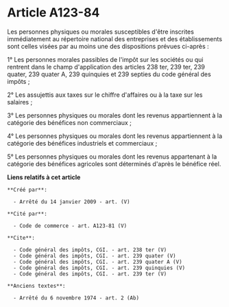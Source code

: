 # Article A123-84

Les personnes physiques ou morales susceptibles d'être inscrites immédiatement au répertoire national des entreprises et des
établissements sont celles visées par au moins une des dispositions prévues ci-après : 

1° Les personnes morales passibles de l'impôt sur les sociétés ou qui rentrent dans le champ d'application des articles 238
ter, 239 ter, 239 quater, 239 quater A, 239 quinquies et 239 septies du code général des impôts ; 

2° Les assujettis aux taxes sur le chiffre d'affaires ou à la taxe sur les salaires ; 

3° Les personnes physiques ou morales dont les revenus appartiennent à la catégorie des bénéfices non commerciaux ; 

4° Les personnes physiques ou morales dont les revenus appartiennent à la catégorie des bénéfices industriels et
commerciaux ; 

5° Les personnes physiques ou morales dont les revenus appartenant à la catégorie des bénéfices agricoles sont déterminés
d'après le bénéfice réel.

**Liens relatifs à cet article**

	**Créé par**:

	  - Arrêté du 14 janvier 2009 - art. (V)

	**Cité par**:

	  - Code de commerce - art. A123-81 (V)

	**Cite**:

	  - Code général des impôts, CGI. - art. 238 ter (V)
	  - Code général des impôts, CGI. - art. 239 quater (V)
	  - Code général des impôts, CGI. - art. 239 quater A (V)
	  - Code général des impôts, CGI. - art. 239 quinquies (V)
	  - Code général des impôts, CGI. - art. 239 ter (V)

	**Anciens textes**:

	  - Arrêté du 6 novembre 1974 - art. 2 (Ab)
